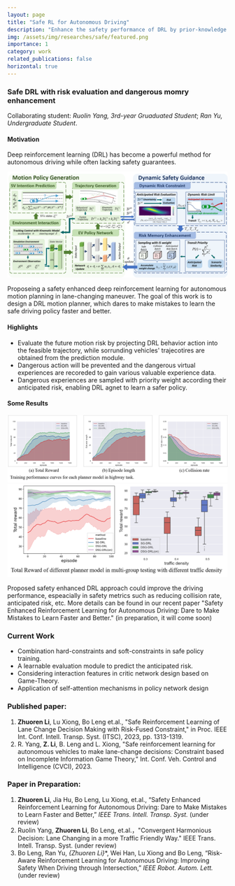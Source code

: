 ```yaml
---
layout: page
title: "Safe RL for Autonomous Driving"
description: "Enhance the safety performance of DRL by prior-knowledge designed safe guidance in both training and testing. (From Sept 2022 to now)"
img: /assets/img/researches/safe/featured.png
importance: 1
category: work
related_publications: false
horizontal: true
---
```

### **Safe DRL with risk evaluation and dangerous momry enhancement**
Collaborating student: *Ruolin Yang, 3rd-year Gruaduated Student*; *Ran Yu, Undergraduate Student*.

#### **Motivation**
Deep reinforcement learning (DRL) has become a powerful method for autonomous driving while often lacking safety guarantees.

![png](/assets/img/researches/safe/featured.png) 

Proposeing a safety enhanced deep reinforcement learning for autonomous motion planning in lane-changing maneuver. The goal of this work is to design a DRL motion planner, which dares to make mistakes to learn the safe driving policy faster and better.

#### **Highlights**
- Evaluate the future motion risk by projecting DRL behavior action into the feasible trajectory, while sorrunding vehicles' trajecotires are obtained from the prediction module.
- Dangerous action will be prevented and the dangerous virtual experiences are recoreded to gain various valuable experience data.
- Dangerous experiences are sampled with priority weight according their anticipated risk, enabling DRL agnet to learn a safer policy.

#### **Some Results**
![png](/assets/img/researches/safe/traincurve.png) 
![png](/assets/img/researches/safe/testTR.png) 

Proposed safety enhanced DRL approach could improve the driving performance, espeacially in safety metrics such as reducing collision rate, anticipated risk, etc.
More details can be found in our recent paper "Safety Enhanced Reinforcement Learning for Autonomous Driving: Dare to Make Mistakes to Learn Faster and Better." (in preparation, it will come soon)

### **Current Work**
- Combination hard-constraints and soft-constraints in safe policy training.
- A learnable evaluation module to predict the anticipated risk.
- Considering interaction features in critic network design based on Game-Theory.
- Application of self-attention mechanisms in policy network design

### **Published paper:**
1. **Zhuoren Li**, Lu Xiong, Bo Leng et.al., "Safe Reinforcement Learning of Lane Change Decision Making with Risk-Fused Constraint," in Proc. IEEE Int. Conf. Intell. Transp. Syst. (ITSC), 2023, pp. 1313-1319.
2. R. Yang, **Z. Li**, B. Leng and L. Xiong, "Safe reinforcement learning for autonomous vehicles to make lane-change decisions: Constraint based on Incomplete Information Game Theory," Int. Conf. Veh. Control and Intelligence (CVCI), 2023.
### **Paper in Preparation:**
1. **Zhuoren Li**, Jia Hu, Bo Leng, Lu Xiong, et.al., “Safety Enhanced Reinforcement Learning for Autonomous Driving: Dare to Make Mistakes to Learn Faster and Better,” *IEEE Trans. Intell. Transp. Syst.* (under review)
2. Ruolin Yang, **Zhuoren Li**, Bo Leng, et.al.，"Convergent Harmonious Decision: Lane Changing in a more Traffic Friendly Way." IEEE Trans. Intell. Transp. Syst. (under review)
3. Bo Leng, Ran Yu, **{Zhuoren Li*}**, Wei Han, Lu Xiong and Bo Leng, “Risk-Aware Reinforcement Learning for Autonomous Driving: Improving Safety When Driving through Intersection,” *IEEE Robot. Autom. Lett.* (under review)